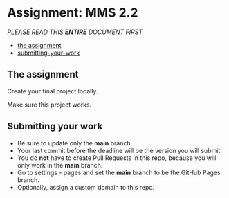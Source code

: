 # Assignment: MMS 2.2

_PLEASE READ THIS **ENTIRE** DOCUMENT FIRST_

- [the assignment](#the-assignment)
- [submitting-your-work](#submitting-your-work)

## The assignment

Create your final project locally.

Make sure this project works.

## Submitting your work

- Be sure to update only the **main** branch.
- Your last commit before the deadline will be the version you will submit.
- You do **not** have to create Pull Requests in this repo, because you will only work in the **main** branch.
- Go to settings - pages and set the **main** branch to be the GitHub Pages branch.
- Optionally, assign a custom domain to this repo.
